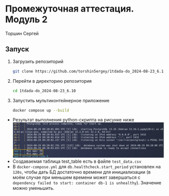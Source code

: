 # Промежуточная аттестация. Модуль 2

Торшин Сергей

## Запуск
1. Загрузить репозиторий
    ```bash
    git clone https://github.com/torshin5ergey/1tdada-do_2024-08-23_6.10.git
    ```
2. Перейти в директорию репозитория
    ```bash
    cd 1tdada-do_2024-08-23_6.10
    ```
3. Запустить мультиконтейнерное приложение
    ```bash
    docker compose up --build
    ```

- Результат выполнения python-скрипта на рисунке ниже
    ![](screenshot.jpg)
- Создаваемая таблица test_table есть в файле `test_data.csv`
- В `docker-compose.yml` для `db.healthcheck.start_period` установлен на `120s`, чтобы дать БД достаточно времени для инициализации (в моём случае при меньшем времени может завершаться с `dependency failed to start: container db-1 is unhealthy`). Значение можно уменьшить.

